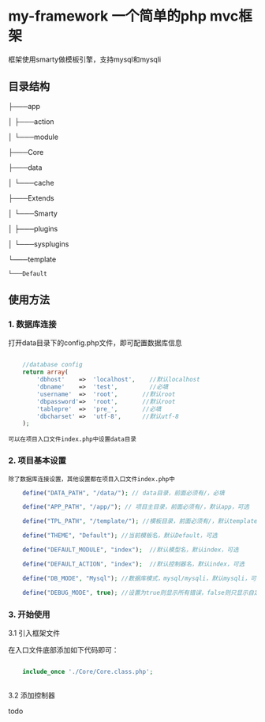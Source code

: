 # my-framework 一个简单的php mvc框架

框架使用smarty做模板引擎，支持mysql和mysqli

## 目录结构

├───app

│   ├───action

│   └───module

├───Core

├───data

│   └───cache

├───Extends

│   └───Smarty

│       ├───plugins

│       └───sysplugins

└───template

	└───Default
    

## 使用方法

### 1. 数据库连接

打开data目录下的config.php文件，即可配置数据库信息

```php

	//database config
	return array(
		'dbhost' 	=> 	'localhost',    //默认localhost
		'dbname' 	=>	'test',         //必填
		'username'	=>	'root',       //默认root
		'dbpassword'=>	'root',       //默认root
		'tablepre'	=>	'pre_',       //必填
		'dbcharset'	=>	'utf-8',      //默认utf-8
	);

```

    可以在项目入口文件index.php中设置data目录

### 2. 项目基本设置

    除了数据库连接设置，其他设置都在项目入口文件index.php中

```php
    define("DATA_PATH", "/data/"); // data目录，前面必须有/，必填

    define("APP_PATH", "/app/"); // 项目主目录，前面必须有/，默认app，可选

    define("TPL_PATH", "/template/"); //模板目录，前面必须有/，默认template，可选

    define("THEME", "Default"); //当前模板名，默认Default，可选

    define("DEFAULT_MODULE", "index");  //默认模型名，默认index，可选

    define("DEFAULT_ACTION", "index");  //默认控制器名，默认index，可选

    define("DB_MODE", "Mysql"); //数据库模式，mysql/mysqli，默认mysqli，可选

    define("DEBUG_MODE", true); //设置为true则显示所有错误，false则只显示自定义错误，默认false
```

### 3. 开始使用

3.1 引入框架文件

在入口文件底部添加如下代码即可：

```php

    include_once './Core/Core.class.php';
    
```

3.2 添加控制器

todo




